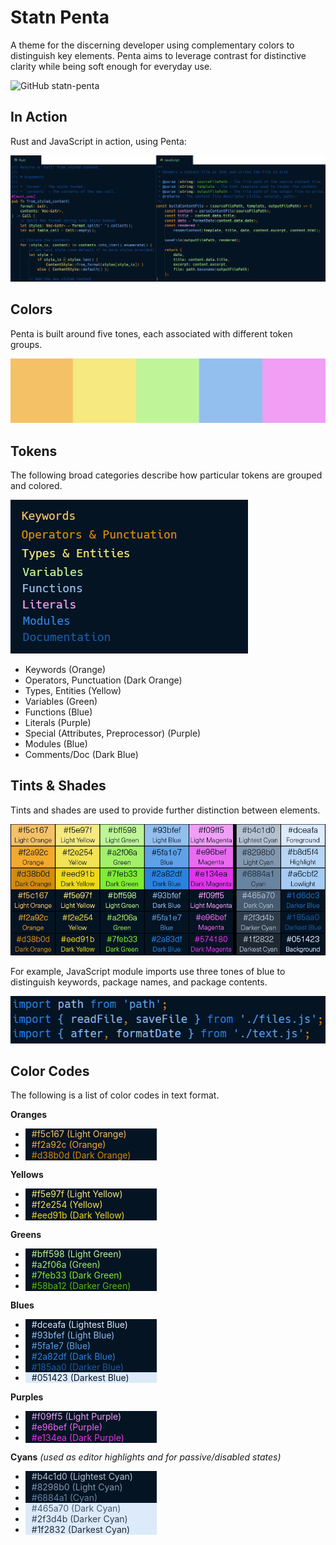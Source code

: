 # Statn Penta

A theme for the discerning developer using complementary colors to distinguish key elements. Penta aims to leverage contrast for distinctive clarity while being soft enough for everyday use.

![GitHub statn-penta](https://img.shields.io/badge/github-stuartthompson/statn--penta-8da0cb?style=for-the-badge&labelColor=555555&logo=github)


## In Action

Rust and JavaScript in action, using Penta:

![Example](images/theme-example.png)

## Colors

Penta is built around five tones, each associated with different token groups.

![Color Swatch](images/penta-swatch.png)

## Tokens

The following broad categories describe how particular tokens are grouped and
colored.

![Tokens](images/token-palette.png)

* Keywords (Orange)
* Operators, Punctuation (Dark Orange)
* Types, Entities (Yellow)
* Variables (Green)
* Functions (Blue)
* Literals (Purple)
* Special (Attributes, Preprocessor) (Purple)
* Modules (Blue)
* Comments/Doc (Dark Blue)

## Tints & Shades

Tints and shades are used to provide further distinction between elements.

![Color Palette](images/penta-palette.png)

For example, JavaScript module imports use three tones of blue to distinguish keywords, package names, and package contents.

![JavaScript Module Imports Sample](images/javascript-module-imports-sample.png)


## Color Codes

The following is a list of color codes in text format.

**Oranges**
  * <div style="background-color: #051423; padding-left:10px; width: 200px;"><span style="color:#f5c167">#f5c167 (Light Orange)</span></div> 
  * <div style="background-color: #051423; padding-left:10px; width: 200px;"><span style="color:#f2a92c">#f2a92c (Orange)</span></div>
  * <div style="background-color: #051423; padding-left:10px; width: 200px;"><span style="color:#d38b0d">#d38b0d (Dark Orange)</span></div>

**Yellows**
  * <div style="background-color: #051423; padding-left:10px; width: 200px;"><span style="color:#f5e97f">#f5e97f (Light Yellow)</span></div>
  * <div style="background-color: #051423; padding-left:10px; width: 200px;"><span style="color:#f2e254">#f2e254 (Yellow)</span></div>
  * <div style="background-color: #051423; padding-left:10px; width: 200px;"><span style="color:#eed91b">#eed91b (Dark Yellow)</span></div>

**Greens**
  * <div style="background-color: #051423; padding-left:10px; width: 200px;"><span style="color:#bff598">#bff598 (Light Green)</span></div>
  * <div style="background-color: #051423; padding-left:10px; width: 200px;"><span style="color:#a2f06a">#a2f06a (Green)</span></div>
  * <div style="background-color: #051423; padding-left:10px; width: 200px;"><span style="color:#7feb33">#7feb33 (Dark Green)</span></div>
  * <div style="background-color: #051423; padding-left:10px; width: 200px;"><span style="color:#58ba12">#58ba12 (Darker Green)</span></div>

**Blues**
  * <div style="background-color: #051423; padding-left:10px; width: 200px;"><span style="color:#dceafa">#dceafa (Lightest Blue)</span></div>
  * <div style="background-color: #051423; padding-left:10px; width: 200px;"><span style="color:#93bfef">#93bfef (Light Blue)</span></div>
  * <div style="background-color: #051423; padding-left:10px; width: 200px;"><span style="color:#5fa1e7">#5fa1e7 (Blue)</span></div>
  * <div style="background-color: #051423; padding-left:10px; width: 200px;"><span style="color:#2a82df">#2a82df (Dark Blue)</span></div>
  * <div style="background-color: #051423; padding-left:10px; width: 200px;"><span style="color:#185aa0">#185aa0 (Darker Blue)</span></div>
  * <div style="background-color: #dceafa; padding-left:10px; width: 200px;"><span style="color:#051423">#051423 (Darkest Blue)</span></div>

**Purples**
  * <div style="background-color: #051423; padding-left:10px; width: 200px;"><span style="color:#f09ff5">#f09ff5 (Light Purple)</span></div>
  * <div style="background-color: #051423; padding-left:10px; width: 200px;"><span style="color:#e96bef">#e96bef (Purple)</span></div>
  * <div style="background-color: #051423; padding-left:10px; width: 200px;"><span style="color:#e134ea">#e134ea (Dark Purple)</span></div>

**Cyans**
*(used as editor highlights and for passive/disabled states)*
  * <div style="background-color: #051423; padding-left:10px; width: 200px;"><span style="color:#b4c1d0">#b4c1d0 (Lightest Cyan)</span></div>
  * <div style="background-color: #051423; padding-left:10px; width: 200px;"><span style="color:#8298b0">#8298b0 (Light Cyan)</span></div>
  * <div style="background-color: #051423; padding-left:10px; width: 200px;"><span style="color:#6884a1">#6884a1 (Cyan)</span></div>
  * <div style="background-color: #dceafa; padding-left:10px; width: 200px;"><span style="color:#465a70">#465a70 (Dark Cyan)</span></div>
  * <div style="background-color: #dceafa; padding-left:10px; width: 200px;"><span style="color:#2f3d4b">#2f3d4b (Darker Cyan)</span></div>
  * <div style="background-color: #dceafa; padding-left:10px; width: 200px;"><span style="color:#1f2832">#1f2832 (Darkest Cyan)</span></div>